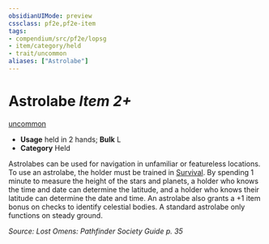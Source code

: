 ```yaml
---
obsidianUIMode: preview
cssclass: pf2e,pf2e-item
tags:
- compendium/src/pf2e/lopsg
- item/category/held
- trait/uncommon
aliases: ["Astrolabe"]
---
```

# Astrolabe *Item 2+*  
[uncommon](../../../Rules/traits/uncommon.md)  

- **Usage** held in 2 hands; **Bulk** L
- **Category** Held

Astrolabes can be used for navigation in unfamiliar or featureless locations. To use an astrolabe, the holder must be trained in [Survival](../../skills.md#Survival). By spending 1 minute to measure the height of the stars and planets, a holder who knows the time and date can determine the latitude, and a holder who knows their latitude can determine the date and time. An astrolabe also grants a +1 item bonus on checks to identify celestial bodies. A standard astrolabe only functions on steady ground.

*Source: Lost Omens: Pathfinder Society Guide p. 35*